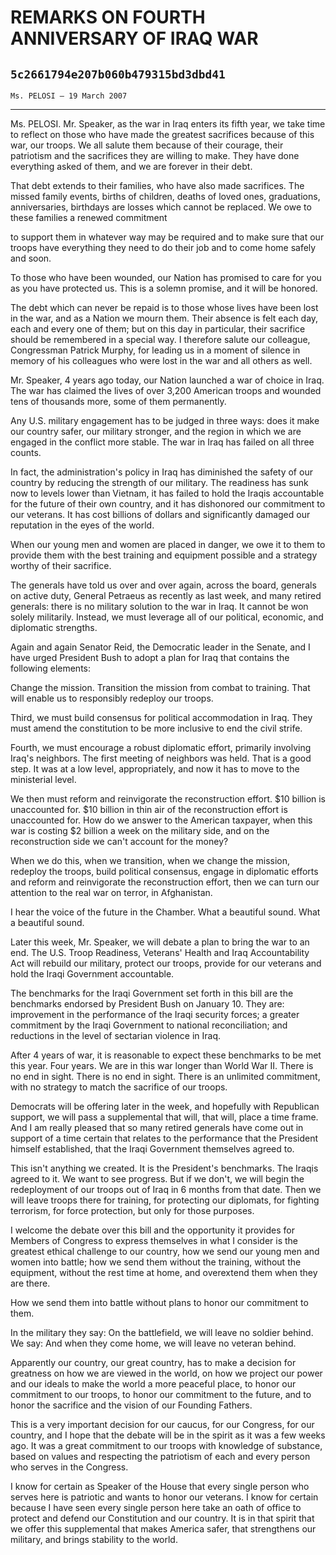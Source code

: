 # REMARKS ON FOURTH ANNIVERSARY OF IRAQ WAR
## `5c2661794e207b060b479315bd3dbd41`
`Ms. PELOSI — 19 March 2007`

---


Ms. PELOSI. Mr. Speaker, as the war in Iraq enters its fifth year, we 
take time to reflect on those who have made the greatest sacrifices 
because of this war, our troops. We all salute them because of their 
courage, their patriotism and the sacrifices they are willing to make. 
They have done everything asked of them, and we are forever in their 
debt.

That debt extends to their families, who have also made sacrifices. 
The missed family events, births of children, deaths of loved ones, 
graduations, anniversaries, birthdays are losses which cannot be 
replaced. We owe to these families a renewed commitment


to support them in whatever way may be required and to make sure that 
our troops have everything they need to do their job and to come home 
safely and soon.

To those who have been wounded, our Nation has promised to care for 
you as you have protected us. This is a solemn promise, and it will be 
honored.

The debt which can never be repaid is to those whose lives have been 
lost in the war, and as a Nation we mourn them. Their absence is felt 
each day, each and every one of them; but on this day in particular, 
their sacrifice should be remembered in a special way. I therefore 
salute our colleague, Congressman Patrick Murphy, for leading us in a 
moment of silence in memory of his colleagues who were lost in the war 
and all others as well.

Mr. Speaker, 4 years ago today, our Nation launched a war of choice 
in Iraq. The war has claimed the lives of over 3,200 American troops 
and wounded tens of thousands more, some of them permanently.

Any U.S. military engagement has to be judged in three ways: does it 
make our country safer, our military stronger, and the region in which 
we are engaged in the conflict more stable. The war in Iraq has failed 
on all three counts.

In fact, the administration's policy in Iraq has diminished the 
safety of our country by reducing the strength of our military. The 
readiness has sunk now to levels lower than Vietnam, it has failed to 
hold the Iraqis accountable for the future of their own country, and it 
has dishonored our commitment to our veterans. It has cost billions of 
dollars and significantly damaged our reputation in the eyes of the 
world.

When our young men and women are placed in danger, we owe it to them 
to provide them with the best training and equipment possible and a 
strategy worthy of their sacrifice.

The generals have told us over and over again, across the board, 
generals on active duty, General Petraeus as recently as last week, and 
many retired generals: there is no military solution to the war in 
Iraq. It cannot be won solely militarily. Instead, we must leverage all 
of our political, economic, and diplomatic strengths.

Again and again Senator Reid, the Democratic leader in the Senate, 
and I have urged President Bush to adopt a plan for Iraq that contains 
the following elements:

Change the mission. Transition the mission from combat to training. 
That will enable us to responsibly redeploy our troops.

Third, we must build consensus for political accommodation in Iraq. 
They must amend the constitution to be more inclusive to end the civil 
strife.

Fourth, we must encourage a robust diplomatic effort, primarily 
involving Iraq's neighbors. The first meeting of neighbors was held. 
That is a good step. It was at a low level, appropriately, and now it 
has to move to the ministerial level.

We then must reform and reinvigorate the reconstruction effort. $10 
billion is unaccounted for. $10 billion in thin air of the 
reconstruction effort is unaccounted for. How do we answer to the 
American taxpayer, when this war is costing $2 billion a week on the 
military side, and on the reconstruction side we can't account for the 
money?

When we do this, when we transition, when we change the mission, 
redeploy the troops, build political consensus, engage in diplomatic 
efforts and reform and reinvigorate the reconstruction effort, then we 
can turn our attention to the real war on terror, in Afghanistan.

I hear the voice of the future in the Chamber. What a beautiful 
sound. What a beautiful sound.

Later this week, Mr. Speaker, we will debate a plan to bring the war 
to an end. The U.S. Troop Readiness, Veterans' Health and Iraq 
Accountability Act will rebuild our military, protect our troops, 
provide for our veterans and hold the Iraqi Government accountable.

The benchmarks for the Iraqi Government set forth in this bill are 
the benchmarks endorsed by President Bush on January 10. They are: 
improvement in the performance of the Iraqi security forces; a greater 
commitment by the Iraqi Government to national reconciliation; and 
reductions in the level of sectarian violence in Iraq.

After 4 years of war, it is reasonable to expect these benchmarks to 
be met this year. Four years. We are in this war longer than World War 
II. There is no end in sight. There is no end in sight. There is an 
unlimited commitment, with no strategy to match the sacrifice of our 
troops.

Democrats will be offering later in the week, and hopefully with 
Republican support, we will pass a supplemental that will, that will, 
place a time frame. And I am really pleased that so many retired 
generals have come out in support of a time certain that relates to the 
performance that the President himself established, that the Iraqi 
Government themselves agreed to.

This isn't anything we created. It is the President's benchmarks. The 
Iraqis agreed to it. We want to see progress. But if we don't, we will 
begin the redeployment of our troops out of Iraq in 6 months from that 
date. Then we will leave troops there for training, for protecting our 
diplomats, for fighting terrorism, for force protection, but only for 
those purposes.

I welcome the debate over this bill and the opportunity it provides 
for Members of Congress to express themselves in what I consider is the 
greatest ethical challenge to our country, how we send our young men 
and women into battle; how we send them without the training, without 
the equipment, without the rest time at home, and overextend them when 
they are there.



How we send them into battle without plans to honor our commitment to 
them.

In the military they say: On the battlefield, we will leave no 
soldier behind. We say: And when they come home, we will leave no 
veteran behind.

Apparently our country, our great country, has to make a decision for 
greatness on how we are viewed in the world, on how we project our 
power and our ideals to make the world a more peaceful place, to honor 
our commitment to our troops, to honor our commitment to the future, 
and to honor the sacrifice and the vision of our Founding Fathers.

This is a very important decision for our caucus, for our Congress, 
for our country, and I hope that the debate will be in the spirit as it 
was a few weeks ago. It was a great commitment to our troops with 
knowledge of substance, based on values and respecting the patriotism 
of each and every person who serves in the Congress.

I know for certain as Speaker of the House that every single person 
who serves here is patriotic and wants to honor our veterans. I know 
for certain because I have seen every single person here take an oath 
of office to protect and defend our Constitution and our country. It is 
in that spirit that we offer this supplemental that makes America 
safer, that strengthens our military, and brings stability to the 
world.
